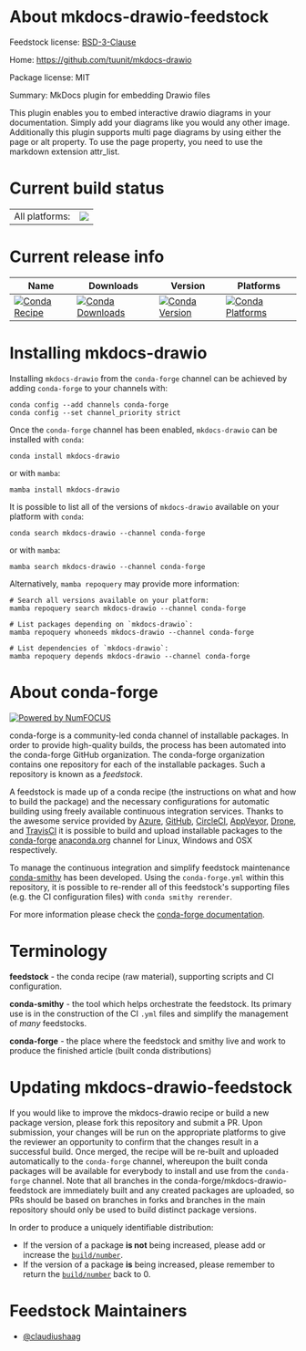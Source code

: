 About mkdocs-drawio-feedstock
=============================

Feedstock license: [BSD-3-Clause](https://github.com/conda-forge/mkdocs-drawio-feedstock/blob/main/LICENSE.txt)

Home: https://github.com/tuunit/mkdocs-drawio

Package license: MIT

Summary: MkDocs plugin for embedding Drawio files

This plugin enables you to embed interactive drawio diagrams in your documentation. Simply add your diagrams like you would any other image.
Additionally this plugin supports multi page diagrams by using either the page or alt property. To use the page property, you need to use the markdown extension attr_list.

Current build status
====================


<table><tr><td>All platforms:</td>
    <td>
      <a href="https://dev.azure.com/conda-forge/feedstock-builds/_build/latest?definitionId=26365&branchName=main">
        <img src="https://dev.azure.com/conda-forge/feedstock-builds/_apis/build/status/mkdocs-drawio-feedstock?branchName=main">
      </a>
    </td>
  </tr>
</table>

Current release info
====================

| Name | Downloads | Version | Platforms |
| --- | --- | --- | --- |
| [![Conda Recipe](https://img.shields.io/badge/recipe-mkdocs--drawio-green.svg)](https://anaconda.org/conda-forge/mkdocs-drawio) | [![Conda Downloads](https://img.shields.io/conda/dn/conda-forge/mkdocs-drawio.svg)](https://anaconda.org/conda-forge/mkdocs-drawio) | [![Conda Version](https://img.shields.io/conda/vn/conda-forge/mkdocs-drawio.svg)](https://anaconda.org/conda-forge/mkdocs-drawio) | [![Conda Platforms](https://img.shields.io/conda/pn/conda-forge/mkdocs-drawio.svg)](https://anaconda.org/conda-forge/mkdocs-drawio) |

Installing mkdocs-drawio
========================

Installing `mkdocs-drawio` from the `conda-forge` channel can be achieved by adding `conda-forge` to your channels with:

```
conda config --add channels conda-forge
conda config --set channel_priority strict
```

Once the `conda-forge` channel has been enabled, `mkdocs-drawio` can be installed with `conda`:

```
conda install mkdocs-drawio
```

or with `mamba`:

```
mamba install mkdocs-drawio
```

It is possible to list all of the versions of `mkdocs-drawio` available on your platform with `conda`:

```
conda search mkdocs-drawio --channel conda-forge
```

or with `mamba`:

```
mamba search mkdocs-drawio --channel conda-forge
```

Alternatively, `mamba repoquery` may provide more information:

```
# Search all versions available on your platform:
mamba repoquery search mkdocs-drawio --channel conda-forge

# List packages depending on `mkdocs-drawio`:
mamba repoquery whoneeds mkdocs-drawio --channel conda-forge

# List dependencies of `mkdocs-drawio`:
mamba repoquery depends mkdocs-drawio --channel conda-forge
```


About conda-forge
=================

[![Powered by
NumFOCUS](https://img.shields.io/badge/powered%20by-NumFOCUS-orange.svg?style=flat&colorA=E1523D&colorB=007D8A)](https://numfocus.org)

conda-forge is a community-led conda channel of installable packages.
In order to provide high-quality builds, the process has been automated into the
conda-forge GitHub organization. The conda-forge organization contains one repository
for each of the installable packages. Such a repository is known as a *feedstock*.

A feedstock is made up of a conda recipe (the instructions on what and how to build
the package) and the necessary configurations for automatic building using freely
available continuous integration services. Thanks to the awesome service provided by
[Azure](https://azure.microsoft.com/en-us/services/devops/), [GitHub](https://github.com/),
[CircleCI](https://circleci.com/), [AppVeyor](https://www.appveyor.com/),
[Drone](https://cloud.drone.io/welcome), and [TravisCI](https://travis-ci.com/)
it is possible to build and upload installable packages to the
[conda-forge](https://anaconda.org/conda-forge) [anaconda.org](https://anaconda.org/)
channel for Linux, Windows and OSX respectively.

To manage the continuous integration and simplify feedstock maintenance
[conda-smithy](https://github.com/conda-forge/conda-smithy) has been developed.
Using the ``conda-forge.yml`` within this repository, it is possible to re-render all of
this feedstock's supporting files (e.g. the CI configuration files) with ``conda smithy rerender``.

For more information please check the [conda-forge documentation](https://conda-forge.org/docs/).

Terminology
===========

**feedstock** - the conda recipe (raw material), supporting scripts and CI configuration.

**conda-smithy** - the tool which helps orchestrate the feedstock.
                   Its primary use is in the construction of the CI ``.yml`` files
                   and simplify the management of *many* feedstocks.

**conda-forge** - the place where the feedstock and smithy live and work to
                  produce the finished article (built conda distributions)


Updating mkdocs-drawio-feedstock
================================

If you would like to improve the mkdocs-drawio recipe or build a new
package version, please fork this repository and submit a PR. Upon submission,
your changes will be run on the appropriate platforms to give the reviewer an
opportunity to confirm that the changes result in a successful build. Once
merged, the recipe will be re-built and uploaded automatically to the
`conda-forge` channel, whereupon the built conda packages will be available for
everybody to install and use from the `conda-forge` channel.
Note that all branches in the conda-forge/mkdocs-drawio-feedstock are
immediately built and any created packages are uploaded, so PRs should be based
on branches in forks and branches in the main repository should only be used to
build distinct package versions.

In order to produce a uniquely identifiable distribution:
 * If the version of a package **is not** being increased, please add or increase
   the [``build/number``](https://docs.conda.io/projects/conda-build/en/latest/resources/define-metadata.html#build-number-and-string).
 * If the version of a package **is** being increased, please remember to return
   the [``build/number``](https://docs.conda.io/projects/conda-build/en/latest/resources/define-metadata.html#build-number-and-string)
   back to 0.

Feedstock Maintainers
=====================

* [@claudiushaag](https://github.com/claudiushaag/)

